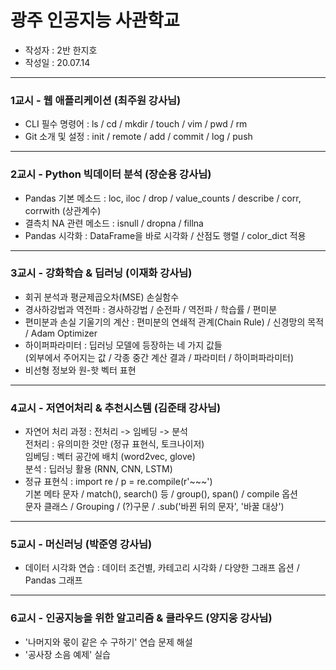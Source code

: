 # 광주 인공지능 사관학교
- 작성자 : 2반 한지호
- 작성일 : 20.07.14
- - -
### 1교시 - 웹 애플리케이션 (최주원 강사님) 
- CLI 필수 명령어 : ls / cd / mkdir / touch / vim / pwd / rm
- Git 소개 및 설정 : init / remote / add / commit / log / push
- - -
### 2교시 - Python 빅데이터 분석 (장순용 강사님)
- Pandas 기본 메소드 : loc, iloc / drop / value_counts / describe / corr, corrwith (상관계수)
- 결측치 NA 관련 메소드 : isnull / dropna / fillna
- Pandas 시각화 : DataFrame을 바로 시각화 / 산점도 행렬 / color_dict 적용
- - -
### 3교시 - 강화학습 & 딥러닝 (이재화 강사님)
- 회귀 분석과 평균제곱오차(MSE) 손실함수
- 경사하강법과 역전파 : 경사하강법 / 순전파 / 역전파 / 학습률 / 편미분
- 편미분과 손실 기울기의 계산 : 편미분의 연쇄적 관계(Chain Rule) / 신경망의 목적 / Adam Optimizer
- 하이퍼파라미터 : 딥러닝 모델에 등장하는 네 가지 값들  
(외부에서 주어지는 값 / 각종 중간 계산 결과 / 파라미터 / 하이퍼파라미터)
- 비선형 정보와 원-핫 벡터 표현
- - -
### 4교시 - 저연어처리 & 추천시스템 (김준태 강사님)
- 자연어 처리 과정 : 전처리 -> 임베딩 -> 분석  
  전처리 : 유의미한 것만 (정규 표현식, 토크나이저)  
  임베딩 : 벡터 공간에 배치 (word2vec, glove)  
  분석 : 딥러닝 활용 (RNN, CNN, LSTM)
- 정규 표현식 : import re / p = re.compile(r'~~~')  
  기본 메타 문자 / match(), search() 등 / group(), span() / compile 옵션  
  문자 클래스 / Grouping / (?)구문 / .sub('바뀐 뒤의 문자', '바꿀 대상')
- - - 
### 5교시 - 머신러닝 (박준영 강사님)
- 데이터 시각화 연습 : 데이터 조건별, 카테고리 시각화 / 다양한 그래프 옵션 / Pandas 그래프
- - -
### 6교시 - 인공지능을 위한 알고리즘 & 클라우드 (양지웅 강사님)
- '나머지와 몫이 같은 수 구하기' 연습 문제 해설
- '공사장 소음 예제' 실습